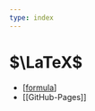 ```yaml
---
type: index
---
```


# $\LaTeX$

- [[formula]]
- [[GitHub-Pages]]

[//begin]: # "Autogenerated link references for markdown compatibility"
[formula]: formula.md "$\LaTeX$ Formula"
[GitHub_Pages]: GitHub-Pages.md "$\LaTeX$ on GitHub Pages"
[//end]: # "Autogenerated link references"
